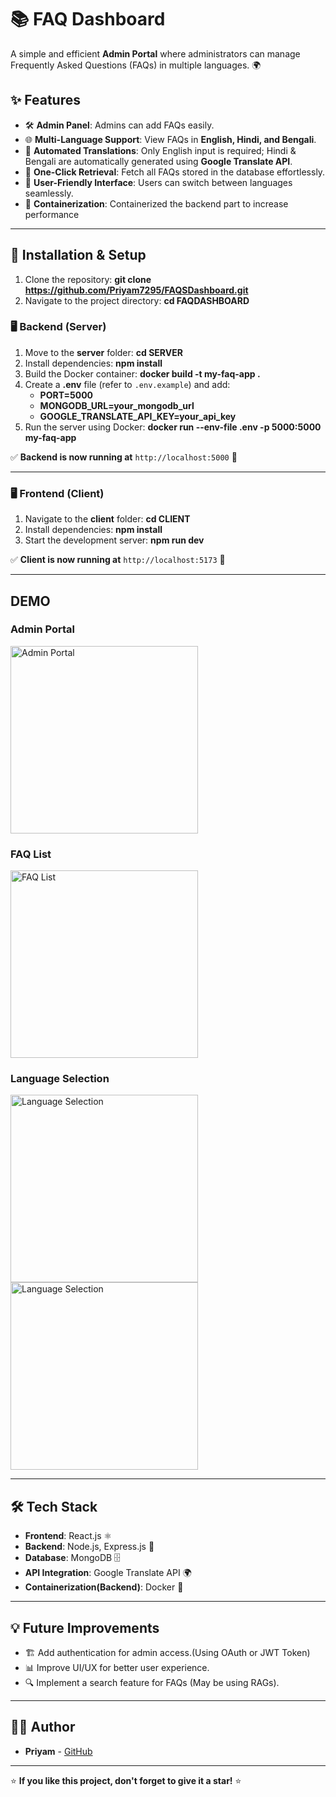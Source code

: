 # 📚 FAQ Dashboard

A simple and efficient **Admin Portal** where administrators can manage Frequently Asked Questions (FAQs) in multiple languages. 🌍  

## ✨ Features  
- 🛠️ **Admin Panel**: Admins can add FAQs easily.  
- 🌐 **Multi-Language Support**: View FAQs in **English, Hindi, and Bengali**.  
- 🤖 **Automated Translations**: Only English input is required; Hindi & Bengali are automatically generated using **Google Translate API**.  
- 📄 **One-Click Retrieval**: Fetch all FAQs stored in the database effortlessly.  
- 🔄 **User-Friendly Interface**: Users can switch between languages seamlessly.
- 🐳 **Containerization**: Containerized the backend part to increase performance

---

## 🚀 Installation & Setup
1. Clone the repository: **git clone https://github.com/Priyam7295/FAQSDashboard.git**  
2. Navigate to the project directory: **cd FAQDASHBOARD**  

### 🖥️ Backend (Server)

1. Move to the **server** folder: **cd SERVER**  
2. Install dependencies: **npm install**  
3. Build the Docker container: **docker build -t my-faq-app .**  
4. Create a **.env** file (refer to `.env.example`) and add:
   - **PORT=5000**
   - **MONGODB_URL=your_mongodb_url**  
   - **GOOGLE_TRANSLATE_API_KEY=your_api_key**  
5. Run the server using Docker: **docker run --env-file .env -p 5000:5000 my-faq-app**  

✅ **Backend is now running at** `http://localhost:5000` 🎉  

---

### 🖥️ Frontend (Client)

1. Navigate to the **client** folder: **cd CLIENT**  
2. Install dependencies: **npm install**  
3. Start the development server: **npm run dev**  

✅ **Client is now running at** `http://localhost:5173` 🎨  

---
## DEMO

### Admin Portal
<img src="https://github.com/user-attachments/assets/a11eaa00-2033-4298-8d75-65cf9aa57792" alt="Admin Portal" width="300" />

### FAQ List
<img src="https://github.com/user-attachments/assets/48818328-1703-4215-ba3d-d9c1e07f1552" alt="FAQ List" width="300" />

### Language Selection
<img src="https://github.com/user-attachments/assets/36b62d5a-fc20-476e-921c-9444c134fb7e" alt="Language Selection" width="300" />
<img src="https://github.com/user-attachments/assets/3b6ccf1e-71e8-4979-b66f-572ba3b5a94b" alt="Language Selection" width="300" />




---


## 🛠️ Tech Stack  

- **Frontend**: React.js ⚛️  
- **Backend**: Node.js, Express.js 🚀  
- **Database**: MongoDB 🗄️  
- **API Integration**: Google Translate API 🌍  
- **Containerization(Backend)**: Docker 🐳  

---

## 💡 Future Improvements  

- 🏗️ Add authentication for admin access.(Using OAuth or JWT Token)
- 📊 Improve UI/UX for better user experience.  
- 🔍 Implement a search feature for FAQs (May be using RAGs).  

---

## 👨‍💻 Author  

- **Priyam** - [GitHub](https://github.com/Priyam7295)  

---

⭐ **If you like this project, don't forget to give it a star!** ⭐
